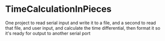 # TimeCalculationInPieces
One project to read serial input and write it to a file, and a second to read that file, and user input, and calculate the time differential, then format it so it's ready for output to another serial port
